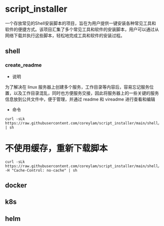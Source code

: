 # script_installer
一个存放常见的Shell安装脚本的项目，旨在为用户提供一键安装各种常见工具和软件的便捷方式。该项目汇集了多个常见工具和软件的安装脚本，用户可以通过从网络下载并执行这些脚本，轻松地完成工具和软件的安装过程。

## shell
### create_readme
- 说明
  
为了解决在 linux 服务器上创建多个服务，工作目录等内容后，容易忘记服务位置，以及工作目录混乱，同时也方便服务交接，因此将服务器上的一些关键的服务信息放到公共文件中，便于管理，并通过 readme 和 vireadme 进行查看和编辑

- 命令

```shell
curl -sLk https://raw.githubusercontent.com/coreylam/script_installer/main/shell/create_readme.sh | sh
```

# 不使用缓存，重新下载脚本

```shell
curl -sLk https://raw.githubusercontent.com/coreylam/script_installer/main/shell/create_readme.sh  -H "Cache-Control: no-cache" | sh 
```

## docker 


## k8s


## helm
